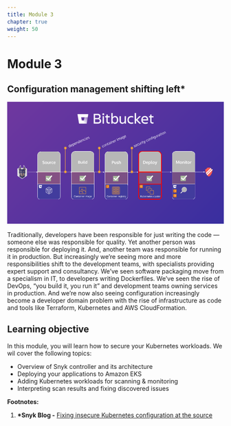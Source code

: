 ```yaml
---
title: Module 3
chapter: true
weight: 50
---
```


# Module 3

## Configuration management shifting left\*

![](../../../../../.gitbook/assets/snyk-bitbucket-flow-module-03.png)

Traditionally, developers have been responsible for just writing the code — someone else was responsible for quality. Yet another person was responsible for deploying it. And, another team was responsible for running it in production. But increasingly we’re seeing more and more responsibilities shift to the development teams, with specialists providing expert support and consultancy. We’ve seen software packaging move from a specialism in IT, to developers writing Dockerfiles. We’ve seen the rise of DevOps, “you build it, you run it” and development teams owning services in production. And we’re now also seeing configuration increasingly become a developer domain problem with the rise of infrastructure as code and tools like Terraform, Kubernetes and AWS CloudFormation.

## Learning objective

In this module, you will learn how to secure your Kubernetes workloads. We wil cover the following topics:

* Overview of Snyk controller and its architecture
* Deploying your applications to Amazon EKS
* Adding Kubernetes workloads for scanning & monitoring
* Interpreting scan results and fixing discovered issues

**Footnotes:**

1. **\*Snyk Blog -** [Fixing insecure Kubernetes configuration at the source](https://snyk.io/blog/fix-insecure-kubernetes-configuration/)

